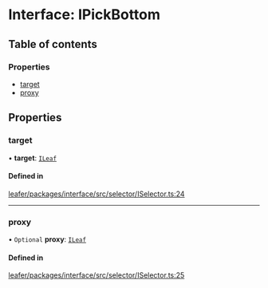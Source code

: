 # Interface: IPickBottom

## Table of contents

### Properties

- [target](IPickBottom.md#target)
- [proxy](IPickBottom.md#proxy)

## Properties

### target

• **target**: [`ILeaf`](ILeaf.md)

#### Defined in

[leafer/packages/interface/src/selector/ISelector.ts:24](https://github.com/leaferjs/leafer/blob/27e942d/packages/interface/src/selector/ISelector.ts#L24)

___

### proxy

• `Optional` **proxy**: [`ILeaf`](ILeaf.md)

#### Defined in

[leafer/packages/interface/src/selector/ISelector.ts:25](https://github.com/leaferjs/leafer/blob/27e942d/packages/interface/src/selector/ISelector.ts#L25)
